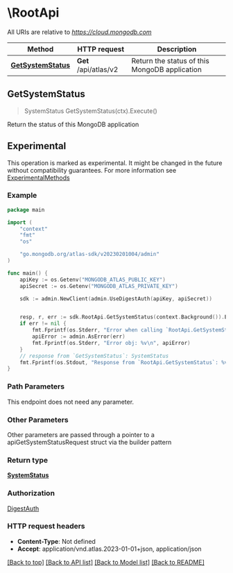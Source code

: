 # \RootApi

All URIs are relative to *https://cloud.mongodb.com*

Method | HTTP request | Description
------------- | ------------- | -------------
[**GetSystemStatus**](RootApi.md#GetSystemStatus) | **Get** /api/atlas/v2 | Return the status of this MongoDB application



## GetSystemStatus

> SystemStatus GetSystemStatus(ctx).Execute()

Return the status of this MongoDB application


## Experimental

This operation is marked as experimental. It might be changed in the future without compatibility guarantees.
For more information see [ExperimentalMethods](../doc_1_concepts.md#experimental-methods)

### Example

```go
package main

import (
    "context"
    "fmt"
    "os"

    "go.mongodb.org/atlas-sdk/v20230201004/admin"
)

func main() {
    apiKey := os.Getenv("MONGODB_ATLAS_PUBLIC_KEY")
    apiSecret := os.Getenv("MONGODB_ATLAS_PRIVATE_KEY")

    sdk := admin.NewClient(admin.UseDigestAuth(apiKey, apiSecret))


    resp, r, err := sdk.RootApi.GetSystemStatus(context.Background()).Execute()
    if err != nil {
        fmt.Fprintf(os.Stderr, "Error when calling `RootApi.GetSystemStatus``: %v\n", err)
        apiError := admin.AsError(err)
        fmt.Fprintf(os.Stderr, "Error obj: %v\n", apiError)
    }
    // response from `GetSystemStatus`: SystemStatus
    fmt.Fprintf(os.Stdout, "Response from `RootApi.GetSystemStatus`: %v\n", resp)
}
```

### Path Parameters

This endpoint does not need any parameter.

### Other Parameters

Other parameters are passed through a pointer to a apiGetSystemStatusRequest struct via the builder pattern


### Return type

[**SystemStatus**](SystemStatus.md)

### Authorization
[DigestAuth](../README.md#Authentication)

### HTTP request headers

- **Content-Type**: Not defined
- **Accept**: application/vnd.atlas.2023-01-01+json, application/json

[[Back to top]](#) [[Back to API list]](../README.md#documentation-for-api-endpoints)
[[Back to Model list]](../README.md#documentation-for-models)
[[Back to README]](../README.md)

